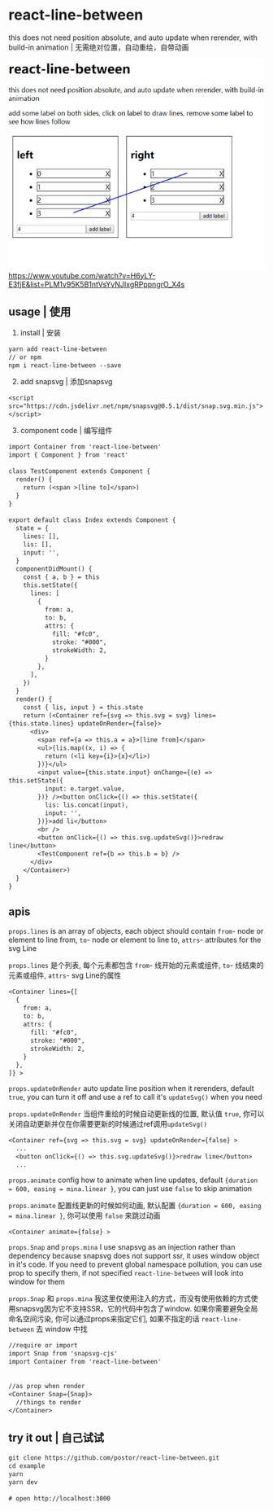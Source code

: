 # react-line-between

this does not need position absolute, and auto update when rerender, with build-in animation | 无需绝对位置，自动重绘，自带动画

![screenshot](./screenshot.gif)
https://www.youtube.com/watch?v=H6yLY-E3fjE&list=PLM1v95K5B1ntVsYvNJIxgRPppngrO_X4s

## usage | 使用

1. install | 安装

```
yarn add react-line-between
// or npm
npm i react-line-between --save
```

2. add snapsvg | 添加snapsvg

```
<script src="https://cdn.jsdelivr.net/npm/snapsvg@0.5.1/dist/snap.svg.min.js"></script>
```

3. component code | 编写组件

```
import Container from 'react-line-between'
import { Component } from 'react'

class TestComponent extends Component {
  render() {
    return (<span >[line to]</span>)
  }
}

export default class Index extends Component {
  state = {
    lines: [],
    lis: [],
    input: '',
  }
  componentDidMount() {
    const { a, b } = this
    this.setState({
      lines: [
        {
          from: a,
          to: b,
          attrs: {
            fill: "#fc0",
            stroke: "#000",
            strokeWidth: 2,
          }
        },
      ],
    })
  }
  render() {
    const { lis, input } = this.state
    return (<Container ref={svg => this.svg = svg} lines={this.state.lines} updateOnRender={false}>
      <div>
        <span ref={a => this.a = a}>[line from]</span>
        <ul>{lis.map((x, i) => {
          return (<li key={i}>{x}</li>)
        })}</ul>
        <input value={this.state.input} onChange={(e) => this.setState({
          input: e.target.value,
        })} /><button onClick={() => this.setState({
          lis: lis.concat(input),
          input: '',
        })}>add li</button>
        <br />
        <button onClick={() => this.svg.updateSvg()}>redraw line</button>
        <TestComponent ref={b => this.b = b} />
      </div>
    </Container>)
  }
}

```

## apis

`props.lines` is an array of objects, each object should contain `from`- node or element to line from, `to`- node or element to line to, `attrs`- attributes for the svg Line

`props.lines` 是个列表, 每个元素都包含 `from`- 线开始的元素或组件, `to`- 线结束的元素或组件, `attrs`- svg Line的属性


```
<Container lines={[
  {
    from: a,
    to: b,
    attrs: {
      fill: "#fc0",
      stroke: "#000",
      strokeWidth: 2,
    }
  },
]} >
```

`props.updateOnRender` auto update line position when it rerenders, default `true`, you can turn it off and use a ref to call it's `updateSvg()` when you need

`props.updateOnRender` 当组件重绘的时候自动更新线的位置, 默认值 `true`, 你可以关闭自动更新并仅在你需要更新的时候通过ref调用`updateSvg()`

```
<Container ref={svg => this.svg = svg} updateOnRender={false} >
  ...
  <button onClick={() => this.svg.updateSvg()}>redraw line</button>
  ...
```

`props.animate` config how to animate when line updates, default `{duration = 600, easing = mina.linear }`, you can just use `false` to skip animation

`props.animate` 配置线更新的时候如何动画, 默认配置 `{duration = 600, easing = mina.linear }`, 你可以使用 `false` 来跳过动画

```
<Container animate={false} >
```

`props.Snap` and `props.mina` I use snapsvg as an injection rather than dependency because snapsvg does not support ssr, it uses window object in it's code. If you need to prevent global namespace pollution, you can use prop to specify them, if not specified `react-line-between` will look into window for them

`props.Snap` 和 `props.mina` 我这里仅使用注入的方式，而没有使用依赖的方式使用snapsvg因为它不支持SSR，它的代码中包含了window. 如果你需要避免全局命名空间污染, 你可以通过props来指定它们, 如果不指定的话 `react-line-between` 去 window 中找


```
//require or import
import Snap from 'snapsvg-cjs'
import Container from 'react-line-between'


//as prop when render
<Container Snap={Snap}>
  //things to render
</Container>
```

## try it out | 自己试试

```
git clone https://github.com/postor/react-line-between.git
cd example
yarn
yarn dev

# open http://localhost:3000
```
